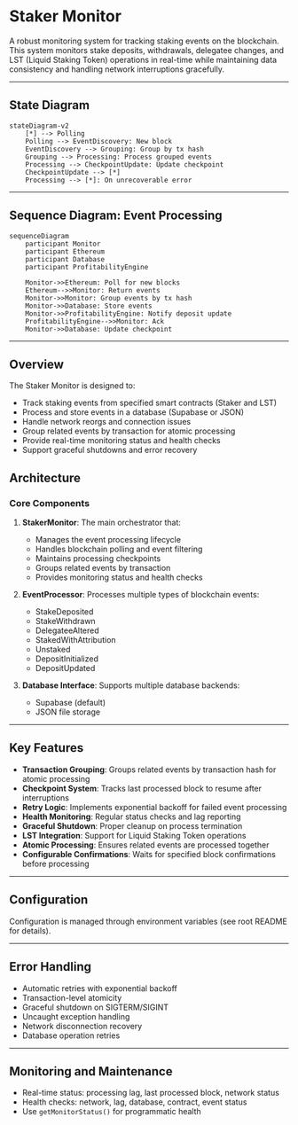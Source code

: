 # Staker Monitor

A robust monitoring system for tracking staking events on the blockchain. This system monitors stake deposits, withdrawals, delegatee changes, and LST (Liquid Staking Token) operations in real-time while maintaining data consistency and handling network interruptions gracefully.

---

## State Diagram

```mermaid
stateDiagram-v2
    [*] --> Polling
    Polling --> EventDiscovery: New block
    EventDiscovery --> Grouping: Group by tx hash
    Grouping --> Processing: Process grouped events
    Processing --> CheckpointUpdate: Update checkpoint
    CheckpointUpdate --> [*]
    Processing --> [*]: On unrecoverable error
```

---

## Sequence Diagram: Event Processing

```mermaid
sequenceDiagram
    participant Monitor
    participant Ethereum
    participant Database
    participant ProfitabilityEngine

    Monitor->>Ethereum: Poll for new blocks
    Ethereum-->>Monitor: Return events
    Monitor->>Monitor: Group events by tx hash
    Monitor->>Database: Store events
    Monitor->>ProfitabilityEngine: Notify deposit update
    ProfitabilityEngine-->>Monitor: Ack
    Monitor->>Database: Update checkpoint
```

---

## Overview

The Staker Monitor is designed to:

- Track staking events from specified smart contracts (Staker and LST)
- Process and store events in a database (Supabase or JSON)
- Handle network reorgs and connection issues
- Group related events by transaction for atomic processing
- Provide real-time monitoring status and health checks
- Support graceful shutdowns and error recovery

## Architecture

### Core Components

1. **StakerMonitor**: The main orchestrator that:
   - Manages the event processing lifecycle
   - Handles blockchain polling and event filtering
   - Maintains processing checkpoints
   - Groups related events by transaction
   - Provides monitoring status and health checks

2. **EventProcessor**: Processes multiple types of blockchain events:
   - StakeDeposited
   - StakeWithdrawn
   - DelegateeAltered
   - StakedWithAttribution
   - Unstaked
   - DepositInitialized
   - DepositUpdated

3. **Database Interface**: Supports multiple database backends:
   - Supabase (default)
   - JSON file storage

---

## Key Features

- **Transaction Grouping**: Groups related events by transaction hash for atomic processing
- **Checkpoint System**: Tracks last processed block to resume after interruptions
- **Retry Logic**: Implements exponential backoff for failed event processing
- **Health Monitoring**: Regular status checks and lag reporting
- **Graceful Shutdown**: Proper cleanup on process termination
- **LST Integration**: Support for Liquid Staking Token operations
- **Atomic Processing**: Ensures related events are processed together
- **Configurable Confirmations**: Waits for specified block confirmations before processing

---

## Configuration

Configuration is managed through environment variables (see root README for details).

---

## Error Handling

- Automatic retries with exponential backoff
- Transaction-level atomicity
- Graceful shutdown on SIGTERM/SIGINT
- Uncaught exception handling
- Network disconnection recovery
- Database operation retries

---

## Monitoring and Maintenance

- Real-time status: processing lag, last processed block, network status
- Health checks: network, lag, database, contract, event status
- Use `getMonitorStatus()` for programmatic health
